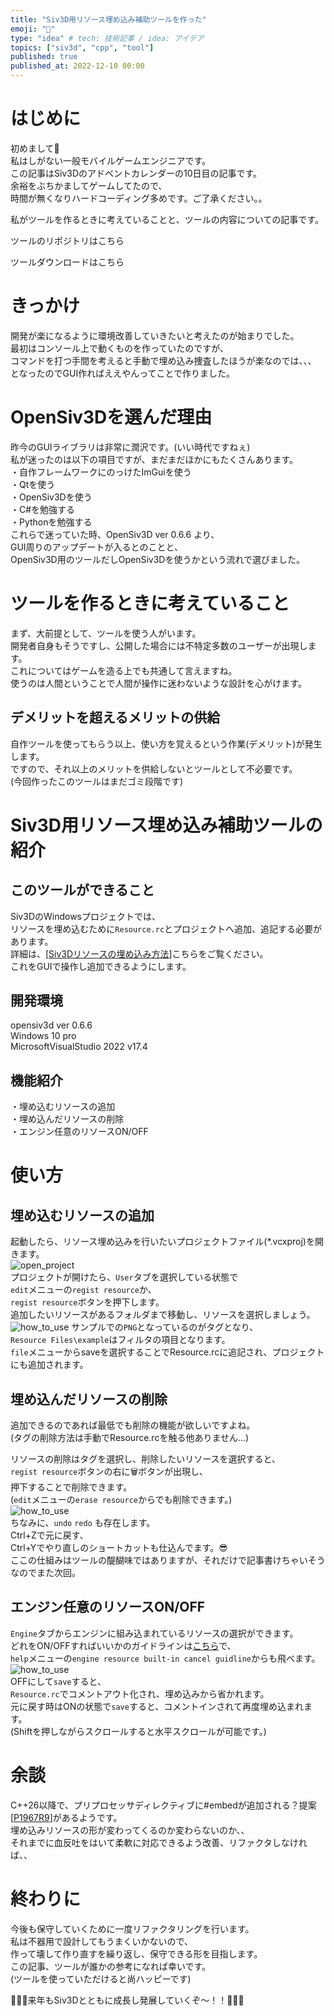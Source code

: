 ```yaml
---
title: "Siv3D用リソース埋め込み補助ツールを作った"
emoji: "🧰"
type: "idea" # tech: 技術記事 / idea: アイデア
topics: ["siv3d", "cpp", "tool"]
published: true
published_at: 2022-12-10 00:00
---  
```

  
# はじめに  
  
初めまして🤟  
私はしがない一般モバイルゲームエンジニアです。  
この記事はSiv3Dのアドベントカレンダーの10日目の記事です。  
余裕をぶちかましてゲームしてたので、  
時間が無くなりハードコーディング多めです。ご了承ください。。  
  
私がツールを作るときに考えていることと、ツールの内容についての記事です。  

ツールのリポジトリはこちら  

ツールダウンロードはこちら  
  
# きっかけ  
開発が楽になるように環境改善していきたいと考えたのが始まりでした。  
最初はコンソール上で動くものを作っていたのですが、  
コマンドを打つ手間を考えると手動で埋め込み捜査したほうが楽なのでは、、、  
となったのでGUI作ればええやんってことで作りました。
  
# OpenSiv3Dを選んだ理由  
昨今のGUIライブラリは非常に潤沢です。(いい時代ですねぇ)  
私が迷ったのは以下の項目ですが、まだまだほかにもたくさんあります。  
・自作フレームワークにのっけたImGuiを使う  
・Qtを使う  
・OpenSiv3Dを使う  
・C#を勉強する  
・Pythonを勉強する  
これらで迷っていた時、OpenSiv3D ver 0.6.6 より、  
GUI周りのアップデートが入るとのことと、  
OpenSiv3D用のツールだしOpenSiv3Dを使うかという流れで選びました。
  
# ツールを作るときに考えていること
まず、大前提として、ツールを使う人がいます。  
開発者自身もそうですし、公開した場合には不特定多数のユーザーが出現します。  
これについてはゲームを造る上でも共通して言えますね。  
使うのは人間ということで人間が操作に迷わないような設計を心がけます。

## デメリットを超えるメリットの供給  
自作ツールを使ってもらう以上、使い方を覚えるという作業(デメリット)が発生します。  
ですので、それ以上のメリットを供給しないとツールとして不必要です。  
(今回作ったこのツールはまだゴミ段階です)  

# Siv3D用リソース埋め込み補助ツールの紹介  
## このツールができること  
Siv3DのWindowsプロジェクトでは、  
リソースを埋め込むために`Resource.rc`とプロジェクトへ追加、追記する必要があります。  
詳細は、[[Siv3Dリソースの埋め込み方法](https://zenn.dev/reputeless/books/siv3d-documentation/viewer/tutorial-resource)]こちらをご覧ください。  
これをGUIで操作し追加できるようにします。  

## 開発環境  
opensiv3d ver 0.6.6  
Windows 10 pro  
MicrosoftVisualStudio 2022 v17.4

## 機能紹介  
・埋め込むリソースの追加  
・埋め込んだリソースの削除  
・エンジン任意のリソースON/OFF  
  
# 使い方  
## 埋め込むリソースの追加  
  
起動したら、リソース埋め込みを行いたいプロジェクトファイル(*.vcxproj)を開きます。  
![open_project](/images/s3d_built-in_supporter_gif/open_project.png)  
プロジェクトが開けたら、`User`タブを選択している状態で  
`edit`メニューの`regist resource`か、  
`regist resource`ボタンを押下します。  
追加したいリソースがあるフォルダまで移動し、リソースを選択しましょう。  
![how_to_use](/images/s3d_built-in_supporter_gif/sample_0.gif)
サンプルでの`PNG`となっているのがタグとなり、  
`Resource Files\example`はフィルタの項目となります。  
`file`メニューからsaveを選択することでResource.rcに追記され、プロジェクトにも追加されます。  

## 埋め込んだリソースの削除  
追加できるのであれば最低でも削除の機能が欲しいですよね。  
(タグの削除方法は手動でResource.rcを触る他ありません...)  
  
リソースの削除はタグを選択し、削除したいリソースを選択すると、  
`regist resource`ボタンの右に🗑️ボタンが出現し、  
押下することで削除できます。  
(`edit`メニューの`erase resource`からでも削除できます。)  
![how_to_use](/images/s3d_built-in_supporter_gif/sample_1.gif)  
ちなみに、`undo` `redo` も存在します。  
Ctrl+Zで元に戻す、  
Ctrl+Yでやり直しのショートカットも仕込んでます。😎  
ここの仕組みはツールの醍醐味ではありますが、それだけで記事書けちゃいそうなのでまた次回。  

## エンジン任意のリソースON/OFF  
`Engine`タブからエンジンに組み込まれているリソースの選択ができます。  
どれをON/OFFすればいいかのガイドラインは[こちら](https://zenn.dev/reputeless/articles/article-minimum)で、  
`help`メニューの`engine resource built-in cancel guidline`からも飛べます。  
![how_to_use](/images/s3d_built-in_supporter_gif/sample_2.gif)  
OFFにして`save`すると、   
`Resource.rc`でコメントアウト化され、埋め込みから省かれます。  
元に戻す時はONの状態で`save`すると、コメントインされて再度埋め込まれます。  
(Shiftを押しながらスクロールすると水平スクロールが可能です。)
# 余談  
C++26以降で、プリプロセッサディレクティブに#embedが追加される？提案[[P1967R9](https://www.open-std.org/jtc1/sc22/wg21/docs/papers/2022/p1967r9.html)]があるようです。  
埋め込みリソースの形が変わってくるのか変わらないのか、、  
それまでに血反吐をはいて柔軟に対応できるよう改善、リファクタしなければ、、  
  
# 終わりに  
今後も保守していくために一度リファクタリングを行います。  
私は不器用で設計してもうまくいかないので、  
作って壊して作り直すを繰り返し、保守できる形を目指します。  
この記事、ツールが誰かの参考になれば幸いです。  
(ツールを使っていただけると尚ハッピーです)  

💪💪💪来年もSiv3Dとともに成長し発展していくぞ～！！💪💪💪  